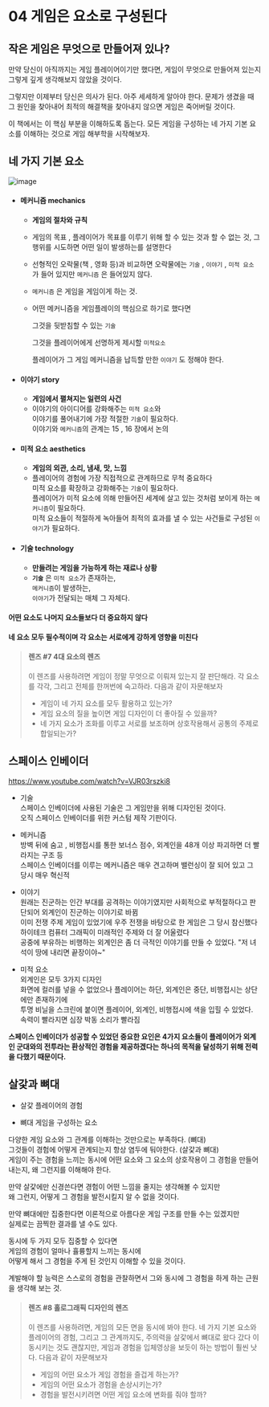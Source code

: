 # 04 게임은 요소로 구성된다


## 작은 게임은 무엇으로 만들어져 있나?
만약 당신이 아직까지는 게임 플레이어이기만 했다면, 게임이 무엇으로 만들어져 있는지 그렇게 깊게 생각해보지 않았을 것이다.

그렇지만 이제부터 당신은 의사가 된다. 아주 세세하게 알아야 한다. 문제가 생겼을 때 그 원인을 찾아내어 최적의 해결책을 찾아내지 않으면 게임은 죽어버릴 것이다.

이 책에서는 이 핵심 부분을 이해하도록 돕는다. 모든 게임을 구성하는 네 가지 기본 요소를 이해하는 것으로 게임 해부학을 시작해보자.

## 네 가지 기본 요소

![image](https://github.com/user-attachments/assets/fc813187-e5e7-418f-980e-7fa5035435a0)

* #### 메커니즘 mechanics

  * __게임의 절차와 규칙__
  * 게임의 목표 , 플레이어가 목표를 이루기 위해 할 수 있는 것과 할 수 없는 것, 그 행위를 시도하면 어떤 일이 발생하는를 설명한다
  * 선형적인 오락물(책 , 영화 등)과 비교하면 오락물에는 `기술` , `이야기` , `미적 요소` 가 들어 있지만 `메커니즘` 은 들어있지 않다.
  * `메커니즘` 은 게임을 게임이게 하는 것.
  * 어떤 메커니즘을 게임플레이의 핵심으로 하기로 했다면

    그것을 뒷받침할 수 있는 `기술`

    그것을 플레이어에게 선명하게 제시할 `미적요소`

    플레이어가 그 게임 메커니즘을 납득할 만한 `이야기` 도 정해야 한다.

* #### 이야기 story

  * __게임에서 펼쳐지는 일련의 사건__
  * 이야기의 아이디어를 강화해주는 `미적 요소`와  
    이야기를 풀어내기에 가장 적절한 `기술`이 필요하다.  
    이야기와 `메커니즘`의 관계는 15 , 16 장에서 논의

* #### 미적 요소 aesthetics
  * __게임의 외관, 소리, 냄새, 맛, 느낌__
  * 플레이어의 경험에 가장 직접적으로 관계하므로 무척 중요하다  
    미적 요소를 확장하고 강화해주는 `기술`이 필요하다.  
    플레이어가 미적 요소에 의해 만들어진 세계에 살고 있는 것처럼 보이게 하는 `메커니즘`이 필요하다.  
    미적 요소들이 적절하게 녹아들어 최적의 효과를 낼 수 있는 사건들로 구성된 `이야기`가 필요하다.

* #### 기술 technology
  * __만들려는 게임을 가능하게 하는 재료나 상황__
  * __`기술`__ 은 `미적 요소`가 존재하는,  
    `메커니즘`이 발생하는,  
    `이야기`가 전달되는 매체 그 자체다.

#### 어떤 요소도 나머지 요소들보다 더 중요하지 않다  
__네 요소 모두 필수적이며 각 요소는 서로에게 강하게 영향을 미친다__


>#### 렌즈 #7 4대 요소의 렌즈
>이 렌즈를 사용하려면 게임이 정말 무엇으로 이뤄져 있는지 잘 판단해라. 각 요소를 각각, 그리고 전체를 한꺼번에 숙고하라.
>다음과 같이 자문해보자
>* 게임이 네 가지 요소를 모두 활용하고 있는가?
>* 게임 요소의 질을 높이면 게임 디자인이 더 좋아질 수 있을까?
>* 네 가지 요소가 조화를 이루고 서로를 보조하며 상호작용해서 공통의 주제로 합일되는가?


## 스페이스 인베이더

https://www.youtube.com/watch?v=VJR03rszki8

* 기술  
  스페이스 인베이더에 사용된 기술은 그 게임만을 위해 디자인된 것이다.  
  오직 스페이스 인베이더를 위한 커스텀 제작 기판이다.

* 메커니즘  
  방벽 뒤에 숨고 , 비행접시를 통한 보너스 점수, 외계인을 48개 이상 파괴하면 더 빨라지는 구조 등  
  스페이스 인베이더를 이루는 메커니즘은 매우 견고하며 밸런싱이 잘 되어 있고 그 당시 매우 혁신적

* 이야기  
  원래는 진군하는 인간 부대를 공격하는 이야기였지만 사회적으로 부적절하다고 판단되어 외계인이 진군하는 이야기로 바뀜  
  이미 전쟁 주제 게임이 있었기에 우주 전쟁을 바탕으로 한 게임은 그 당시 참신했다  
  하이테크 컴퓨터 그래픽이 미래적인 주제와 더 잘 어울렸다  
  공중에 부유하는 비행하는 외계인은 좀 더 극적인 이야기를 만들 수 있었다. "저 녀석이 땅에 내리면 끝장이야~"

* 미적 요소  
  외계인은 모두 3가지 디자인  
  화면에 컬러를 넣을 수 없었으나 플레이어는 하단, 외계인은 중단, 비행접시는 상단에만 존재하기에  
  투명 비닐을 스크린에 붙이면 플레이어, 외계인, 비행접시에 색을 입힐 수 있었다.  
  속력이 빨라지면 심장 박동 소리가 빨라짐

__스페이스 인베이더가 성공할 수 있었던 중요한 요인은 4가지 요소들이 플레이어가 외계인 군대와의 전투라는 환상적인 경험을 제공하겠다는 하나의 목적을 달성하기 위해 전력을 다했기 때문이다.__


## 살갗과 뼈대

* 살갗
  플레이어의 경험

* 뼈대
  게임을 구성하는 요소

다양한 게임 요소와 그 관계를 이해하는 것만으로는 부족하다. (뼈대)  
그것들이 경험에 어떻게 관계되는지 항상 염두에 둬야한다. (살갗과 뼈대)  
게임이 주는 경험을 느끼는 동시에 어떤 요소와 그 요소의 상호작용이 그 경험을 만들어내는지, 왜 그런지를 이해해야 한다.

만약 살갗에만 신경쓴다면 경험이 어떤 느낌을 줄지는 생각해볼 수 있지만  
왜 그런지, 어떻게 그 경험을 발전시킬지 알 수 없을 것이다.  

만약 뼈대에만 집중한다면 이론적으로 아름다운 게임 구조를 만들 수는 있겠지만  
실제로는 끔찍한 결과를 낼 수도 있다.

동시에 두 가지 모두 집중할 수 있다면  
게임의 경험이 얼마나 휼륭할지 느끼는 동시에  
어떻게 해서 그 경험을 주게 된 것인지 이해할 수 있을 것이다.

계발해야 할 능력은 스스로의 경험을 관찰하면서 그와 동시에 그 경험을 하게 하는 근원을 생각해 보는 것.


>#### 렌즈 #8 홀로그래픽 디자인의 렌즈
>이 렌즈를 사용하려면, 게임의 모든 면을 동시에 봐야 한다. 네 가지 기본 요소와 플레이어의 경험, 그리고 그 관계까지도, 주의력을 살갗에서 뼈대로 왔다 갔다 이동시키는 것도 괜찮지만, 게임과 경험을 입체영상을 보듯이 하는 방법이 훨씬 낫다.
>다음과 같이 자문해보자
>* 게임의 어떤 요소가 게임 경험을 즐겁게 하는가?
>* 게임의 어떤 요소가 경험을 손상시키는가?
>* 경험을 발전시키려면 어떤 게임 요소에 변화를 줘야 할까?

